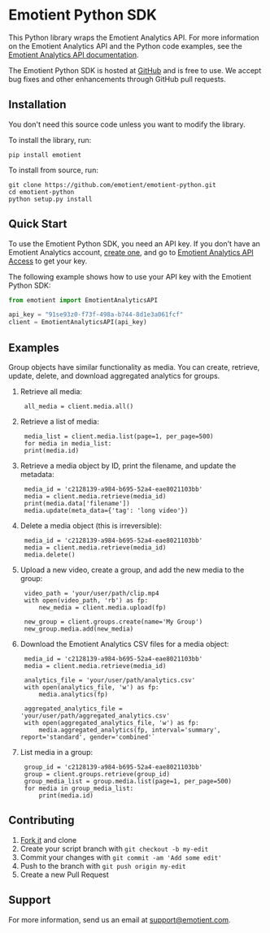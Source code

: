 # Emotient Python SDK

This Python library wraps the Emotient Analytics API. For more information on the Emotient Analytics API and the Python code examples, see the [Emotient Analytics API documentation](https://analytics.emotient.com/apireference/?python#).

The Emotient Python SDK is hosted at [GitHub](https://github.com/emotient) and is free to use. We accept bug fixes and other enhancements through GitHub pull requests.

## Installation

You don't need this source code unless you want to modify the library. 

To install the library, run:

    pip install emotient

To install from source, run:

    git clone https://github.com/emotient/emotient-python.git
    cd emotient-python
    python setup.py install



## Quick Start

To use the Emotient Python SDK, you need an API key. If you don't have an Emotient Analytics account, [create one](https://analytics.emotient.com), and go to [Emotient Analytics API Access](https://analytics.emotient.com/apiKey) to get your key. 


The following example shows how to use your API key with the Emotient Python SDK:

```python
from emotient import EmotientAnalyticsAPI

api_key = "91se93z0-f73f-498a-b744-8d1e3a061fcf"
client = EmotientAnalyticsAPI(api_key)
``` 





## Examples

Group objects have similar functionality as media. You can create, retrieve, update, delete, and download aggregated analytics for groups.


1. Retrieve all media:
 
        all_media = client.media.all()
 



1. Retrieve a list of media:
 
        media_list = client.media.list(page=1, per_page=500)
        for media in media_list:
	    print(media.id)




1. Retrieve a media object by ID, print the filename, and update the metadata: 

        media_id = 'c2128139-a984-b695-52a4-eae8021103bb'
        media = client.media.retrieve(media_id)
        print(media.data['filename'])
        media.update(meta_data={'tag': 'long video'})




1. Delete a media object (this is irreversible): 
              
        media_id = 'c2128139-a984-b695-52a4-eae8021103bb'
        media = client.media.retrieve(media_id)
        media.delete()




1. Upload a new video, create a group, and add the new media to the group: 

        video_path = 'your/user/path/clip.mp4 
        with open(video_path, 'rb') as fp:
        	new_media = client.media.upload(fp)

        new_group = client.groups.create(name='My Group')
        new_group.media.add(new_media)




1. Download the Emotient Analytics CSV files for a media object:


        media_id = 'c2128139-a984-b695-52a4-eae8021103bb'
        media = client.media.retrieve(media_id)

        analytics_file = 'your/user/path/analytics.csv'
        with open(analytics_file, 'w') as fp:
        	media.analytics(fp)

        aggregated_analytics_file = 'your/user/path/aggregated_analytics.csv'
        with open(aggregated_analytics_file, 'w') as fp:
        	media.aggregated_analytics(fp, interval='summary', report='standard', gender='combined'`




1. List media in a group:

    
        group_id = 'c2128139-a984-b695-52a4-eae8021103bb'
        group = client.groups.retrieve(group_id)
        group_media_list = group.media.list(page=1, per_page=500)
        for media in group_media_list:
	    	print(media.id)


## Contributing
1. [Fork it](https://github.com/emotient/emotient-python) and clone
2. Create your script branch with `git checkout -b my-edit`
3. Commit your changes with `git commit -am 'Add some edit'`
4. Push to the branch with `git push origin my-edit`
5. Create a new Pull Request

## Support

For more information, send us an email at <support@emotient.com>.
